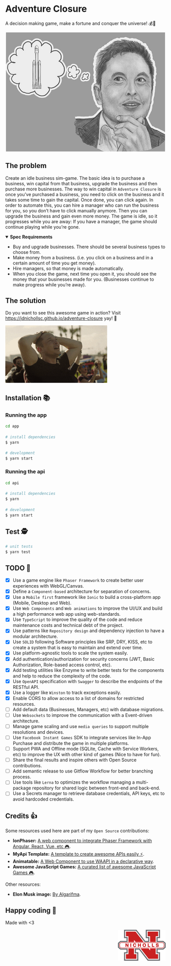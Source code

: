 # Adventure Closure
A decision making game, make a fortune and conquer the universe! 💰🚀

<p align="center">
  <img width="500px" alt="Be like Elon Musk" src="img/elon-musk.gif">
</p>

## The problem
Create an idle business sim-game. The basic idea is to purchase a business, win capital from that business, upgrade the business and then purchase more businesses.
The way to win capital in `Adventure Closure` is once you’ve purchased a business, you need to click on the business and it takes some time to gain the capital. Once done, you can click again.
In order to automate this, you can hire a manager who can run the business for you, so you don’t have to click manually anymore. Then you can upgrade the business and gain even more money.
The game is idle, so it progresses while you are away: If you have a manager, the game should continue playing while you’re gone.

<details open>
  <summary><b>Spec Requirements</b></summary>

  * Buy and upgrade businesses. There should be several business types to choose from.
  * Make money from a business. (i.e. you click on a business and in a certain amount of time you get money).
  * Hire managers, so that money is made automatically.
  * When you close the game, next time you open it, you should see the money that your businesses made for you. (Businesses continue to make progress while you’re away).
</details>

## The solution
Do you want to see this awesome game in action? Visit https://jdnichollsc.github.io/adventure-closure yay! 🎉

![Happy like Elon Musk](img/happy-like-elon.gif)

## Installation 📚

### Running the app

```bash
cd app

# install dependencies
$ yarn

# development
$ yarn start
```

### Running the api

```bash
cd api

# install dependencies
$ yarn

# development
$ yarn start
```

## Test 🕵️

```bash
# unit tests
$ yarn test
```

## TODO 📝
- [x] Use a game engine like `Phaser Framework` to create better user experiences with WebGL/Canvas.
- [x] Define a `Component-based` architecture for separation of concerns.
- [x] Use a `Mobile first` framework like `Ionic` to build a cross-platform app (Mobile, Desktop and Web).
- [x] Use `Web Components` and `Web animations` to improve the UI/UX and build a high performance web app using web-standards.
- [x] Use `TypeScript` to improve the quality of the code and reduce maintenance costs and technical debt of the project.
- [x] Use patterns like `Repository design` and dependency injection to have a modular architecture.
- [x] Use `SOLID` following Software principles like SRP, DRY, KISS, etc to create a system that is easy to maintain and extend over time.
- [x] Use platform-agnostic tools to scale the system easily.
- [x] Add authentication/authorization for security concerns (JWT, Basic Authorization, Role-based access control, etc).
- [x] Add testing utilities like Enzyme to write better tests for the components and help to reduce the complexity of the code.
- [x] Use `OpenAPI` specification with `Swagger` to describe the endpoints of the RESTful API.
- [x] Use a logger like `Winston` to track exceptions easily.
- [x] Enable CORS to allow access to a list of domains for restricted resources.
- [ ] Add default data (Businesses, Managers, etc) with database migrations.
- [ ] Use `Websockets` to improve the communication with a Event-driven architecture.
- [ ] Manage game scaling and use `media queries` to support multiple resolutions and devices.
- [ ] Use `Facebook Instant Games` SDK to integrate services like In-App Purchase and distribute the game in multiple platforms.
- [ ] Support PWA and Offline mode (SQLite, Cache with Service Workers, etc) to improve the UX with other kind of games (Nice to have for fun).
- [ ] Share the final results and inspire others with Open Source contributions.
- [ ] Add semantic release to use Gitflow Workflow for better branching process.
- [ ] Use tools like `Lerna` to optimizes the workflow managing a multi-package repository for shared logic between front-end and back-end.
- [ ] Use a Secrets manager to retrieve database credentials, API keys, etc to avoid hardcoded credentials.

## Credits 👍
Some resources used here are part of my `Open Source` contributions:

* **IonPhaser:** [A web component to integrate Phaser Framework with Angular, React, Vue, etc 🎮](https://github.com/proyecto26/ion-phaser).
* **MyApi Template:** [A template to create awesome APIs easily ⚡️](https://github.com/proyecto26/MyAPI).
* **Animatable:** [A Web Component to use WAAPI in a declarative way](https://github.com/proyecto26/animatable-component).
* **Awesome JavaScript Games:** [A curated list of awesome JavaScript Games 🎮](https://github.com/proyecto26/awesome-jsgames).

Other resources:
* **Elon Musk image:** [By Algarifma](https://imgur.com/GeEHyCu).

## Happy coding 💯
Made with <3

<img width="150px" src="https://github.com/jdnichollsc/jdnichollsc.github.io/blob/master/assets/nicholls.png?raw=true" align="right">
